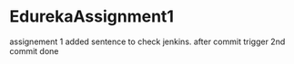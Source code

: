 # EdurekaAssignment1
assignement 1
added sentence to check jenkins.
after commit trigger
2nd commit done
